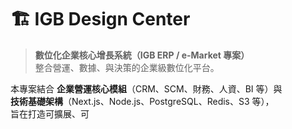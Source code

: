 
# 🏗 IGB Design Center

> **數位化企業核心增長系統（IGB ERP / e-Market 專案）**  
> 整合營運、數據、與決策的企業級數位化平台。

本專案結合 **企業營運核心模組**（CRM、SCM、財務、人資、BI 等）與  
**技術基礎架構**（Next.js、Node.js、PostgreSQL、Redis、S3 等），  
旨在打造可擴展、可

